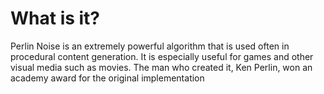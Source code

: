 # What is it?
Perlin Noise is an extremely powerful algorithm that is used often in procedural content generation. 
It is especially useful for games and other visual media such as movies. 
The man who created it, Ken Perlin, won an academy award for the original implementation
